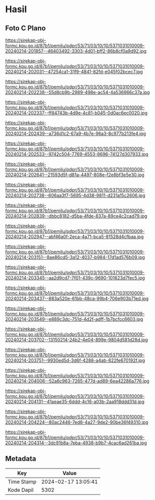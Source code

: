 # Hasil

## Foto C Plano

https://sirekap-obj-formc.kpu.go.id/87b1/pemilu/pdpr/53/71/03/10/10/5371031010009-20240214-201857--46403492-3303-4d01-bff2-86b8cf0a9d92.jpg

https://sirekap-obj-formc.kpu.go.id/87b1/pemilu/pdpr/53/71/03/10/10/5371031010009-20240214-202031--47254ca1-31f9-4841-82fd-e045f02bcec7.jpg

https://sirekap-obj-formc.kpu.go.id/87b1/pemilu/pdpr/53/71/03/10/10/5371031010009-20240214-202238--55d8cb9b-2989-498e-ac54-4a536966c37a.jpg

https://sirekap-obj-formc.kpu.go.id/87b1/pemilu/pdpr/53/71/03/10/10/5371031010009-20240214-202337--ff84743b-4d9e-4c81-b045-0d0ac6ec0020.jpg

https://sirekap-obj-formc.kpu.go.id/87b1/pemilu/pdpr/53/71/03/10/10/5371031010009-20240214-202439--a736d1c2-67a9-4b7e-96a3-8c977b213fe4.jpg

https://sirekap-obj-formc.kpu.go.id/87b1/pemilu/pdpr/53/71/03/10/10/5371031010009-20240214-202533--9742c504-7769-4553-8696-74127d307933.jpg

https://sirekap-obj-formc.kpu.go.id/87b1/pemilu/pdpr/53/71/03/10/10/5371031010009-20240214-202641--21593d5f-d81a-4497-808e-f2e8bf3e5e30.jpg

https://sirekap-obj-formc.kpu.go.id/87b1/pemilu/pdpr/53/71/03/10/10/5371031010009-20240214-202738--606aa3f7-5695-4d38-9811-d231a15c2606.jpg

https://sirekap-obj-formc.kpu.go.id/87b1/pemilu/pdpr/53/71/03/10/10/5371031010009-20240214-202839--dbbc8182-d5ba-4fde-837a-89ce4c2cad79.jpg

https://sirekap-obj-formc.kpu.go.id/87b1/pemilu/pdpr/53/71/03/10/10/5371031010009-20240214-202947--abf46a0f-2eca-4a71-bca5-81528d4cfbaa.jpg

https://sirekap-obj-formc.kpu.go.id/87b1/pemilu/pdpr/53/71/03/10/10/5371031010009-20240214-203151--8ae86cd5-3a12-4037-b984-17d1ad576b09.jpg

https://sirekap-obj-formc.kpu.go.id/87b1/pemilu/pdpr/53/71/03/10/10/5371031010009-20240214-203345--aa2d9cd7-7f01-439c-9690-101623d7fec5.jpg

https://sirekap-obj-formc.kpu.go.id/87b1/pemilu/pdpr/53/71/03/10/10/5371031010009-20240214-203437--883a520e-61bb-48ca-99b4-706e903b71ed.jpg

https://sirekap-obj-formc.kpu.go.id/87b1/pemilu/pdpr/53/71/03/10/10/5371031010009-20240214-203549--e889c3dc-751d-4d2f-adff-1b7bcfcc6603.jpg

https://sirekap-obj-formc.kpu.go.id/87b1/pemilu/pdpr/53/71/03/10/10/5371031010009-20240214-203702--13150214-24b2-4e04-899e-9804d581d28d.jpg

https://sirekap-obj-formc.kpu.go.id/87b1/pemilu/pdpr/53/71/03/10/10/5371031010009-20240214-203751--9930ed5d-3d6f-4288-a4ab-822fe670192f.jpg

https://sirekap-obj-formc.kpu.go.id/87b1/pemilu/pdpr/53/71/03/10/10/5371031010009-20240214-204006--52a6c963-7265-477d-ad89-6ea42286a776.jpg

https://sirekap-obj-formc.kpu.go.id/87b1/pemilu/pdpr/53/71/03/10/10/5371031010009-20240214-204131--41aeae35-6ddd-4c16-a03b-2aa918ddd31d.jpg

https://sirekap-obj-formc.kpu.go.id/87b1/pemilu/pdpr/53/71/03/10/10/5371031010009-20240214-204224--80ac2446-7ed8-4a27-9de2-90be36f49310.jpg

https://sirekap-obj-formc.kpu.go.id/87b1/pemilu/pdpr/53/71/03/10/10/5371031010009-20240214-204314--3dc91b8a-7eba-4938-b9b7-4cac6ad261ba.jpg


## Metadata

| Key        | Value               |
| ---------- | ------------------- |
| Time Stamp | 2024-02-17 13:05:41 |
| Kode Dapil | 5302                |



